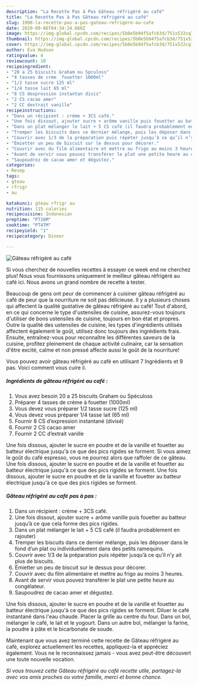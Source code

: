 ```yaml
---
description: "La Recette Pas à Pas Gâteau réfrigéré au café"
title: "La Recette Pas à Pas Gâteau réfrigéré au café"
slug: 1998-la-recette-pas-a-pas-gateau-refrigere-au-cafe
date: 2020-09-06T04:34:24.666Z
image: https://img-global.cpcdn.com/recipes/5b0e5b94f5afcb3d/751x532cq70/gateau-refrigere-au-cafe-photo-principale-de-la-recette.jpg
thumbnail: https://img-global.cpcdn.com/recipes/5b0e5b94f5afcb3d/751x532cq70/gateau-refrigere-au-cafe-photo-principale-de-la-recette.jpg
cover: https://img-global.cpcdn.com/recipes/5b0e5b94f5afcb3d/751x532cq70/gateau-refrigere-au-cafe-photo-principale-de-la-recette.jpg
author: Eva Hudson
ratingvalue: 4
reviewcount: 10
recipeingredient:
- "20 a 25 biscuits Graham ou Spculoss"
- "4 tasses de crme  fouetter 1000ml"
- "1/2 tasse sucre 125 ml"
- "1/4 tasse lait 65 ml"
- "8 CS dexpression instantan divis"
- "2 CS cacao amer"
- "2 CC dextrait vanille"
recipeinstructions:
- "Dans un récipient : crème + 3CS café."
- "Une fois dissout, ajouter sucre + arôme vanille puis fouetter au batteur jusqu’à ce que cela forme des pics rigides."
- "Dans un plat mélanger le lait + 5 CS café (il faudra probablement en rajouter)"
- "Tremper les biscuits dans ce dernier mélange, puis les déposer dans le fond d’un plat ou individuellement dans des petits ramequins."
- "Couvrir avec 1/3 de la préparation puis répéter jusqu’à ce qu’il n’y ait plus de biscuits."
- "Émietter un peu de biscuit sur le dessus pour décorer."
- "Couvrir avec du film alimentaire et mettre au frigo au moins 3 heures."
- "Avant de servir vous pouvez transférer le plat une petite heure au congélateur."
- "Saupoudrez de cacao amer et dégustez."
categories:
- Resep
tags:
- gteau
- rfrigr
- au

katakunci: gteau rfrigr au 
nutrition: 115 calories
recipecuisine: Indonesian
preptime: "PT16M"
cooktime: "PT47M"
recipeyield: "1"
recipecategory: Dinner

---
```



![Gâteau réfrigéré au café](https://img-global.cpcdn.com/recipes/5b0e5b94f5afcb3d/751x532cq70/gateau-refrigere-au-cafe-photo-principale-de-la-recette.jpg)

Si vous cherchez de nouvelles recettes à essayer ce week end ne cherchez plus! Nous vous fournissons uniquement le meilleur gâteau réfrigéré au café ici. Nous avons un grand nombre de recette à tester.

Beaucoup de gens ont peur de commencer à cuisiner gâteau réfrigéré au café de peur que la nourriture ne soit pas délicieuse. Il y a plusieurs choses qui affectent la qualité gustative de gâteau réfrigéré au café! Tout d'abord, en ce qui concerne le type d'ustensiles de cuisine, assurez-vous toujours d'utiliser de bons ustensiles de cuisine, toujours en bon état et propres. Outre la qualité des ustensiles de cuisine, les types d'ingrédients utilisés affectent également le goût, utilisez donc toujours des ingrédients frais. Ensuite, entraînez-vous pour reconnaître les différentes saveurs de la cuisine, profitez pleinement de chaque activité culinaire, car la sensation d'être excité, calme et non pressé affecte aussi le goût de la nourriture!

<!--inarticleads1-->

Vous pouvez avoir gâteau réfrigéré au café en utilisant 7 Ingrédients et 9 pas. Voici comment vous cuire il.

##### Ingrédients de gâteau réfrigéré au café :

1. Vous avez besoin 20 a 25 biscuits Graham ou Spéculoss
1. Préparer 4 tasses de crème à fouetter (1000ml)
1. Vous devez vous préparer 1/2 tasse sucre (125 ml)
1. Vous devez vous préparer 1/4 tasse lait (65 ml)
1. Fournir 8 CS d’expression instantané (divisé)
1. Fournir 2 CS cacao amer
1. Fournir 2 CC d’extrait vanille


Une fois dissous, ajouter le sucre en poudre et de la vanille et fouetter au batteur électrique jusqu&#39;à ce que des pics rigides se forment. Si vous aimez le goût du café espresso, vous ne pourrez alors que raffoler de ce gâteau. Une fois dissous, ajouter le sucre en poudre et de la vanille et fouetter au batteur électrique jusqu&#39;à ce que des pics rigides se forment. Une fois dissous, ajouter le sucre en poudre et de la vanille et fouetter au batteur électrique jusqu&#39;à ce que des pics rigides se forment. 

<!--inarticleads2-->

##### Gâteau réfrigéré au café pas à pas :

1. Dans un récipient : crème + 3CS café.
1. Une fois dissout, ajouter sucre + arôme vanille puis fouetter au batteur jusqu’à ce que cela forme des pics rigides.
1. Dans un plat mélanger le lait + 5 CS café (il faudra probablement en rajouter)
1. Tremper les biscuits dans ce dernier mélange, puis les déposer dans le fond d’un plat ou individuellement dans des petits ramequins.
1. Couvrir avec 1/3 de la préparation puis répéter jusqu’à ce qu’il n’y ait plus de biscuits.
1. Émietter un peu de biscuit sur le dessus pour décorer.
1. Couvrir avec du film alimentaire et mettre au frigo au moins 3 heures.
1. Avant de servir vous pouvez transférer le plat une petite heure au congélateur.
1. Saupoudrez de cacao amer et dégustez.


Une fois dissous, ajouter le sucre en poudre et de la vanille et fouetter au batteur électrique jusqu&#39;à ce que des pics rigides se forment. Diluer le café instantané dans l&#39;eau chaude. Placer la grille au centre du four. Dans un bol, mélanger le café, le lait et le yogourt. Dans un autre bol, mélanger la farine, la poudre à pâte et le bicarbonate de soude. 

<!--inarticleads1-->

<p>
Maintenant que vous avez terminé cette recette de Gâteau réfrigéré au café, explorez actuellement les recettes, appliquez-la et appréciez également. Vous ne le reconnaissez jamais - vous avez peut-être découvert une toute nouvelle vocation.
</p>

<p>
<i>Si vous trouvez cette Gâteau réfrigéré au café recette utile, partagez-la avec vos amis proches ou votre famille, merci et bonne chance.</i>
</p>
